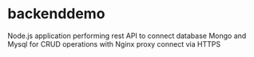 # backenddemo
Node.js application performing rest API to connect database Mongo and Mysql for CRUD operations with Nginx proxy connect via HTTPS
